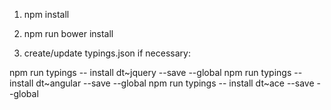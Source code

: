 1. npm install

2. npm run bower install

3. create/update typings.json if necessary:

npm run typings -- install dt~jquery --save --global
npm run typings -- install dt~angular --save --global
npm run typings -- install dt~ace --save --global
